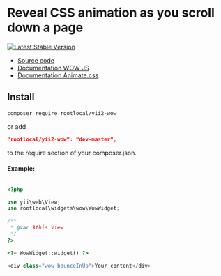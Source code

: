 Reveal CSS animation as you scroll down a page
==============================================

[![Latest Stable Version](https://img.shields.io/packagist/v/rootlocal/yii2-wow.svg)](https://packagist.org/packages/rootlocal/yii2-wow)

* [Source code](https://github.com/rootlocal/yii2-wow)
* [Documentation WOW JS](https://www.delac.io/wow/docs)
* [Documentation Animate.css](https://github.com/daneden/animate.css)

## Install  

```bash
composer require rootlocal/yii2-wow
```

or add

```json
"rootlocal/yii2-wow": "dev-master",
```

to the require section of your composer.json.

#### Example:

```php

<?php

use yii\web\View;
use rootlocal\widgets\wow\WowWidget;

/**
 * @var $this View
 */
?>

<?= WowWidget::widget() ?>

<div class="wow bounceInUp">Your content</div>

```

